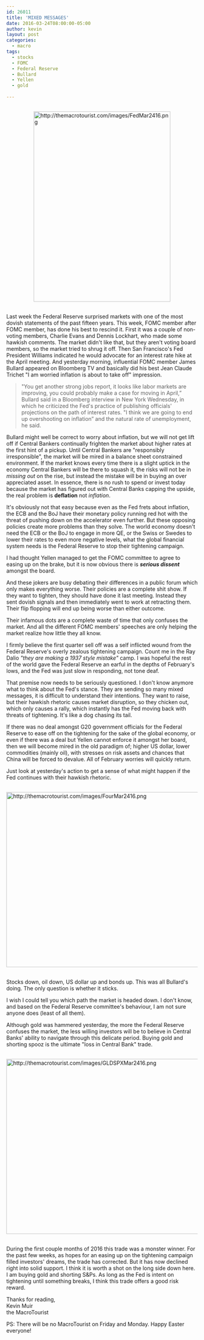 ```yaml
---
id: 26011
title: 'MIXED MESSAGES'
date: 2016-03-24T08:00:00-05:00
author: kevin
layout: post
categories:
  - macro
tags:
  - stocks
  - FOMC
  - Federal Reserve
  - Bullard
  - Yellen
  - gold
   
---
```

<a href="http://themacrotourist.com/images/FedMar2416.png"><img src="http://themacrotourist.com/images/FedMar2416.png" alt="http://themacrotourist.com/images/FedMar2416.png" width="360" height="500" style="margin:30px auto;display:block;"></a>

Last week the Federal Reserve surprised markets with one of the most dovish statements of the past fifteen years.  This week, FOMC member after FOMC member, has done his best to rescind it.  First it was a couple of non-voting members, Charlie Evans and Dennis Lockhart, who made some hawkish comments.  The market didn't like that, but they aren't voting board members, so the market tried to shrug it off.  Then San Francisco's Fed President Williams indicated he would advocate for an interest rate hike at the April meeting.  And yesterday morning, influential FOMC member James Bullard appeared on Bloomberg TV and basically did his best Jean Claude Trichet "I am worried inflation is about to take off" impression.

>"You get another strong jobs report, it looks like labor markets are improving, you could probably make a case for moving in April,” Bullard said in a Bloomberg interview in New York Wednesday, in which he criticized the Fed's practice of publishing officials' projections on the path of interest rates. "I think we are going to end up overshooting on inflation” and the natural rate of unemployment, he said.

Bullard might well be correct to worry about inflation, but we will not get lift off if Central Bankers continually frighten the market about higher rates at the first hint of a pickup.  Until Central Bankers are "responsibly irresponsible", the market will be mired in a balance sheet constrained environment.  If the market knows every time there is a slight uptick in the economy Central Bankers will be there to squash it, the risks will not be in *missing out* on the rise, but instead the mistake will be in buying an over appreciated asset.  In essence, there is no rush to spend or invest today because the market has figured out with Central Banks capping the upside, the real problem is **deflation** not *inflation*.

It's obviously not that easy because even as the Fed frets about inflation, the ECB and the BoJ have their monetary policy running red hot with the threat of pushing down on the accelerator even further.  But these opposing policies create more problems than they solve.  The world economy doesn't need the ECB or the BoJ to engage in more QE, or the Swiss or Swedes to lower their rates to even more negative levels, what the global financial system needs is the Federal Reserve to stop their tightening campaign.

I had thought Yellen managed to get the FOMC committee to agree to easing up on the brake, but it is now obvious there is ***serious dissent*** amongst the board.

And these jokers are busy debating their differences in a public forum which only makes everything worse.  Their policies are a complete shit show.  If they want to tighten, they should have done it last meeting.  Instead they sent dovish signals and then immediately went to work at retracting them.  Their flip flopping will end up being worse than either outcome.

Their infamous dots are a complete waste of time that only confuses the market.  And all the different FOMC members' speeches are only helping the market realize how little they all know.

I firmly believe the first quarter sell off was a self inflicted wound from the Federal Reserve's overly zealous tightening campaign.  Count me in the Ray Dalio *"they are making a 1937 style mistake"* camp.  I was hopeful the rest of the world gave the Federal Reserve an earful in the depths of February's lows, and the Fed was just slow in responding, not tone deaf.

That premise now needs to be seriously questioned.  I don't know anymore what to think about the Fed's stance.  They are sending so many mixed messages, it is difficult to understand their intentions.  They want to raise, but their hawkish rhetoric causes market disruption, so they chicken out, which only causes a rally, which instantly has the Fed moving back with threats of tightening.  It's like a dog chasing its tail.

If there was no deal amongst G20 government officials for the Federal Reserve to ease off on the tightening for the sake of the global economy, or even if there was a deal but Yellen cannot enforce it amongst her board, then we will become mired in the old paradigm of; higher US dollar, lower commodities (mainly oil), with stresses on risk assets and chances that China will be forced to devalue.  All of February worries will quickly return.

Just look at yesterday's action to get a sense of what might happen if the Fed continues with their hawkish rhetoric.

<a href="http://themacrotourist.com/images/FourMar2416.png"><img src="http://themacrotourist.com/images/FourMar2416.png" alt="http://themacrotourist.com/images/FourMar2416.png" width="750" height="460" style="margin:30px auto;display:block;"></a>

Stocks down, oil down, US dollar up and bonds up.  This was all Bullard's doing.  The only question is whether it sticks.

I wish I could tell you which path the market is headed down.  I don't know, and based on the Federal Reserve committee's behaviour, I am not sure anyone does (least of all them).  

Although gold was hammered yesterday, the more the Federal Reserve confuses the market, the less willing investors will be to believe in Central Banks' ability to navigate through this delicate period.  Buying gold and shorting spooz is the ultimate "loss in Central Bank" trade.

<a href="http://themacrotourist.com/images/GLDSPXMar2416.png"><img src="http://themacrotourist.com/images/GLDSPXMar2416.png" alt="http://themacrotourist.com/images/GLDSPXMar2416.png" width="750" height="460" style="margin:30px auto;display:block;"></a>

During the first couple months of 2016 this trade was a monster winner.  For the past few weeks, as hopes for an easing up on the tightening campaign filled investors' dreams, the trade has corrected.  But it has now declined right into solid support.  I think it is worth a shot on the long side down here.  I am buying gold and shorting S&Ps.  As long as the Fed is intent on tightening until something breaks, I think this trade offers a good risk reward.

Thanks for reading,  
Kevin Muir  
the MacroTourist  

PS:  There will be no MacroTourist on Friday and Monday.  Happy Easter everyone!












